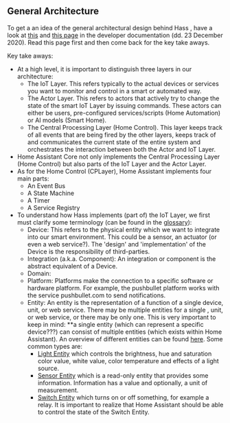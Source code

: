## General Architecture

To get a an idea of the general architectural design behind Hass , have a look at [this](https://developers.home-assistant.io/docs/architecture_index) and [this page](https://developers.home-assistant.io/docs/architecture_components) in the developer documentation (dd. 23 December 2020). Read this page first and then come back for the key take aways.

Key take aways:
- At a high level, it is important to distinguish three layers in our architecture:
    - The IoT Layer. This refers typically to the actual devices or services you want to monitor and control in a smart or automated way. 
    - The Actor Layer. This refers to actors that actively try to change the state of the smart IoT Layer by issuing commands. These actors can either be users, pre-configured services/scripts (Home Automation) or AI models (Smart Home).
    - The Central Processing Layer (Home Control). This layer keeps track of all events that are being fired by the other layers, keeps track of and communicates the current state of the entire system and orchestrates the interaction between both the Actor and IoT Layer. 
- Home Assistant Core not only implements the Central Processing Layer (Home Control) but also parts of the IoT Layer and the Actor Layer.
- As for the Home Control (CPLayer), Home Assistant implements four main parts:
    - An Event Bus
    - A State Machine
    - A Timer
    - A Service Registry
- To understand how Hass implements (part of) the IoT Layer, we first must clarify some terminology (can be found in the [glossary](https://www.home-assistant.io/docs/glossary/)):
    - Device: This refers to the physical entity which we want to integrate into our smart environment. This could be a sensor, an actuator (or even a web service?). The 'design' and 'implementation' of the Device is the responsibility of third-parties.
    - Integration (a.k.a. Component): An integration or component is the abstract equivalent of a Device.
    - Domain:
    - Platform: Platforms make the connection to a specific software or hardware platform. For example, the pushbullet platform works with the service pushbullet.com to send notifications.
    - Entity: An entity is the representation of a function of a single device, unit, or web service. There may be multiple entities for a single , unit, or web service, or there may be only one. This is very important to keep in mind: **a single entity (which can represent a specific device???) can consist of multiple entities (which exists within Home Assistant). An overview of different entities can be found [here](https://developers.home-assistant.io/docs/core/entity). Some common types are: 
        - [Light Entity](https://developers.home-assistant.io/docs/core/entity/light) which controls the brightness, hue and saturation color value, white value, color temperature and effects of a light source.
        - [Sensor Entity](https://developers.home-assistant.io/docs/core/entity/sensor) which is a read-only entity that provides some information. Information has a value and optionally, a unit of measurement.
        - [Switch Entity](https://developers.home-assistant.io/docs/core/entity/switch) which turns on or off something, for example a relay. It is important to realize that Home Assistant should be able to control the state of the Switch Entity.